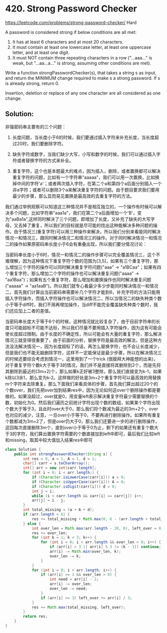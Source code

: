 # 420. Strong Password Checker
<https://leetcode.com/problems/strong-password-checker/>
Hard

A password is considered strong if below conditions are all met:

1. It has at least 6 characters and at most 20 characters.
2. It must contain at least one lowercase letter, at least one uppercase letter, and at least one digit.
3. It must NOT contain three repeating characters in a row ("...aaa..." is weak, but "...aa...a..." is strong, assuming other conditions are met).

Write a function strongPasswordChecker(s), that takes a string s as input, and return the MINIMUM change required to make s a strong password. If s is already strong, return 0.

Insertion, deletion or replace of any one character are all considered as one change.

## Solution: 

非强密码串主要有的三个问题：

1. 长度问题，当长度小于6的时候，我们要通过插入字符来补充长度，当长度超过20时，我们要删除字符。

2. 缺失字符或数字，当我们缺少大写，小写和数字的时候，我们可以通过插入字符或者替换字符的方式来补全。

3. 重复字符，这个也是本题最大的难点，因为插入，删除，或者置换都可以解决重复字符的问题，比如有一个字符串"aaaaa"，我们可以用一次置换，比如换掉中间的字符'a'；或者两次插入字符，在第二个a和第四个a后面分别插入一个非a字符；或者可以删除3个a来解决重复字符的问题。由于题目要求我们要用最少的步骤，那么显而易见置换是最高效的去重复字符的方法。

我们通过举例观察可以知道这三种情况并不是相互独立的，一个操作有时候可以解决多个问题，比如字符串"aaa1a"，我们在第二个a后面增加一个'B'，变为"aaBa1a",这样同时解决了三个问题，即增加了长度，又补充了缺失的大写字母，又去掉了重复，所以我们的目标就是尽可能的找出这种能解决多种问题的操作。由于情况三(重复字符)可以用三种操作来解决，所以我们分别来看能同时解决情况一和情况三，跟同时解决情况二和情况三的操作。对于同时解决情况一和情况二的操作如果原密码串长度小于6会有重叠出现，所以我们要分情况讨论：

当密码串长度小于6时，情况一和情况二的操作步骤可以完全覆盖情况三，这个不难理解，因为这种情况下重复字符个数的范围为[3,5]，如果有三个重复字符，那么增加三个字符的操作可以同时解决重复字符问题("aaa" -> "a1BCaa"；如果有四个重复字符，那么增加二个字符的操作也可以解决重复问题("aaaa" -> "aa1Baa")；如果有五个重复字符，那么增加和置换操作也同时解决重复问题("aaaaa" -> "aa1aaB")。所以我们就专心看最少多少步能同时解决情况一和情况二，首先我们计算出当前密码串需要补几个字符才能到6，补充字符的方法只能用插入字符操作，而插入字符操作也可以解决情况二，所以当情况二的缺失种类个数小于等于diff时，我们不用再增加操作，当diff不能完全覆盖缺失种类个数时，我们还应加上二者的差值。

当密码串长度大于等于6个的时候，这种情况就比较复杂了，由于目前字符串的长度只可能超标不可能不达标，所以我们尽量不要用插入字符操作，因为这有可能会使长度超过限制。由于长度的不确定性，所以可能会有大量的重复字符，那么解决情况三就变得很重要了，由于前面的分析，替换字符是最高效的解法，但是这种方法没法解决情况一，因为长度超标了的话，再怎么替换字符，也不会让长度减少，但是我们也不能无脑删除字符，这样不一定能保证是最少步骤，所以在解决情况三的时候还要综合考虑到情况一，这里用到了一个trick (很膜拜大神能想的出来)，对于重复字符个数k大于等于3的情况，我们并不是直接将其删除到2个，而是先将其删除到最近的(3m+2)个，那么如果k正好被3整除，那么我们直接变为k-1，如果k除以3余1，那么变为k-2。这样做的好处是3m+2个重复字符可以最高效的用替换m个字符来去除重复。那么下面我们来看具体的步骤，首先我们算出超过20个的个数over，我们先把over加到结果res中，因为无论如何这over个删除操作都是要做的。如果没超过，over就是0，用变量left表示解决重复字符最少需要替换的个数，初始化为0。然后我们遍历之前统计字符出现个数的数组，如果某个字符出现个数大于等于3，且此时over大于0，那么我们将个数减为最近的3m+2个，over也对应的减少，注意，一旦over小于等于0，不要再进行删除操作。如果所有重复个数都减为3m+2了，但是over仍大于0，那么我们还要进一步的进行删除操作，这回每次直接删除3m个，直到over小于等于0为止，剩下的如果还有重复个数大于3的字符，我们算出置换字符需要的个数直接加到left中即可，最后我们比较left和missing，取其中较大值加入结果res中即可

```java
class Solution {
    public int strongPasswordChecker(String s) {
        int res = 0, a = 1, A = 1, d = 1;
        char[] carr = s.toCharArray();
        int[] arr = new int[carr.length];
        for (int i = 0; i < arr.length;) {
            if (Character.isLowerCase(carr[i])) a = 0;
            if (Character.isUpperCase(carr[i])) A = 0;
            if (Character.isDigit(carr[i])) d = 0;
            int j = i;
            while (i < carr.length && carr[i] == carr[j]) i++;
            arr[j] = i - j;
        }
        int total_missing = (a + A + d);
        if (arr.length < 6) {
            res += total_missing + Math.max(0, 6 - (arr.length + total_missing));
        } else {
            int over_len = Math.max(arr.length - 20, 0), left_over = 0;
            res += over_len;
            for (int k = 1; k < 3; k++) {
                for (int i = 0; i < arr.length && over_len > 0; i++) {
                    if (arr[i] < 3 || arr[i] % 3 != (k - 1)) continue;
                    arr[i] -= Math.min(over_len, k);
                    over_len -= k;
                }
            }
            for (int i = 0; i < arr.length; i++) {
                if (arr[i] >= 3 && over_len > 0) {
                    int need = arr[i] - 2;
                    arr[i] -= over_len;
                    over_len -= need;
                }
                if (arr[i] >= 3) left_over += arr[i] / 3;
            }
            res += Math.max(total_missing, left_over);
        }
        return res;
    }
}
```